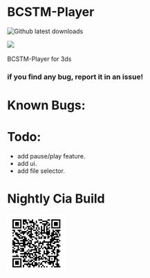 # BCSTM-Player 

![Github latest downloads](https://img.shields.io/github/downloads/NPI-D7/BCSTM-Player/total.svg?style=for-the-badge)

<a href="https://github.com/NPI-D7/BCSTM-Player/releases"><img height="28" src="https://img.shields.io/github/tag/NPI-D7/BCSTM-Player.svg?style=for-the-badge"/></a>&nbsp;

 BCSTM-Player for 3ds
 ### if you find any bug, report it in an issue!
# Known Bugs:

# Todo:
- add pause/play feature.
- add ui.
- add file selector.

# Nightly Cia Build

<img src="https://raw.githubusercontent.com/NPI-D7/nightlys/master/builds/BCSTM-Player/BCSTM-Player.png">
